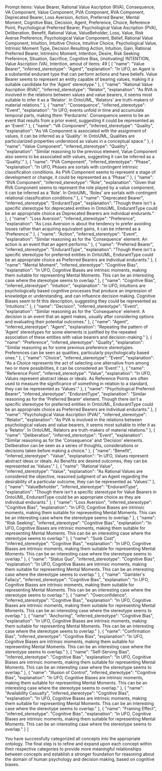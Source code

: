 Prompt items: 
Value Bearer, Rational Value Ascription (RVA), Consequence, VA Component, Value Component, PVA Component, RVA Component, Deprecated Bearer, Loss Aversion, Action, Preferred Bearer, Mental Moment, Cognitive Bias, Decision, Agent, Preference, Choice, Reference Point, Psychological Preferred Bearer, Psychological Value Ascription (PVA), Deliberation, Benefit, Rational Value, ValueBeholder, Loss, Value, Risk Averse Preference, Psychological Value Component, Belief, Rational Value Component, Intuition, Intuitive Choice, Intuitive Choice, Psychological Value, Intrinsic Moment Type, Decision Resulting Action, Intuition, Gain, Rational Preferred Bearer, Intrinsinc Moment, Intention, Desire, Risk Seeking Preference, Situation, Sacrifice, Cognitive Bias, (motivating) INTENTION, Value Ascription (VA), Intention, 
amout of items: 49
 [
    {
        "name": "Value Bearer",
        "inferred_stereotype": "Agent",
        "explanation": "In UFO, an Agent is a substantial endurant type that can perform actions and have beliefs. Value Bearer seems to represent an entity capable of bearing values, making it a suitable candidate for the 'Agent' stereotype."
    },
    {
        "name": "Rational Value Ascription (RVA)",
        "inferred_stereotype": "Relator",
        "explanation": "As RVA is involved in the relations between values and value bearers, it seems most suitable to infer it as a 'Relator'. In OntoUML, 'Relators' are truth-makers of material relations."
    },
    {
        "name": "Consequence",
        "inferred_stereotype": "Event",
        "explanation": "In UFO, events unfold in time and accumulate temporal parts, making them 'Perdurants'. Consequence seems to be an event that results from a prior event, suggesting it could be represented as an 'Event'."
    },
    {
        "name": "VA Component",
        "inferred_stereotype": "Quality",
        "explanation": "As VA Component is associated with the assignment of values, it can be inferred as a 'Quality'. In OntoUML, Qualities are particularized properties understood as values in a conceptual space."
    },
    {
        "name": "Value Component",
        "inferred_stereotype": "Quality",
        "explanation": "Similar reasoning to the previous element, Value Component also seems to be associated with values, suggesting it can be inferred as a 'Quality'."
    },
    {
        "name": "PVA Component",
        "inferred_stereotype": "Phase",
        "explanation": "In UFO, Phases are sortals with contingent intrinsic classification conditions. As PVA Component seems to represent a stage of development or change, it could be represented as a 'Phase'."
    },
    {
        "name": "RVA Component",
        "inferred_stereotype": "Role",
        "explanation": "Given that RVA Component seems to represent the role played by a value component, it can be inferred as a 'Role'. In OntoUML, 'Roles' are sortals with contingent relational classification conditions."
    },
    {
        "name": "Deprecated Bearer",
        "inferred_stereotype": "EndurantType",
        "explanation": "Though there isn't a specific stereotype for deprecated entities in OntoUML, EndurantType could be an appropriate choice as Deprecated Bearers are individual endurants."
    },
    {
        "name": "Loss Aversion",
        "inferred_stereotype": "Preference",
        "explanation": "As Loss Aversion is about the tendency to prefer avoiding losses rather than acquiring equivalent gains, it can be inferred as a 'Preference'."
    },
    {
        "name": "Action",
        "inferred_stereotype": "Event",
        "explanation": "Similar reasoning as for the 'Consequence' element. An action is an event that an agent performs."
    },
    {
        "name": "Preferred Bearer",
        "inferred_stereotype": "EndurantType",
        "explanation": "Though there isn't a specific stereotype for preferred entities in OntoUML, EndurantType could be an appropriate choice as Preferred Bearers are individual endurants."
    },
    {
        "name": "Mental Moment",
        "inferred_stereotype": "Cognitive Bias",
        "explanation": "In UFO, Cognitive Biases are intrinsic moments, making them suitable for representing Mental Moments. This can be an interesting case where the stereotype seems to overlap."
    },
    {
        "name": "Cognitive Bias",
        "inferred_stereotype": "Intuition",
        "explanation": "In UFO, Intuitions are psychologically based cognitive processes that produce an impression of knowledge or understanding, and can influence decision making. Cognitive Biases seem to fit this description, suggesting they could be represented as 'Intuitions'."
    },
    {
        "name": "Decision",
        "inferred_stereotype": "Event",
        "explanation": "Similar reasoning as for the 'Consequence' element. A decision is an event that an agent makes, usually after considering options and evaluating their potential outcomes."
    },
    {
        "name": "Agent",
        "inferred_stereotype": "Agent",
        "explanation": "Repeating the pattern of 'Agent' stereotypes for some elements is justified by the repeated association of these entities with value bearers and decision-making."
    },
    {
        "name": "Preference",
        "inferred_stereotype": "Quality",
        "explanation": "Similar reasoning as for some previous preference stereotypes. Preferences can be seen as qualities, particularly psychologically based ones."
    },
    {
        "name": "Choice",
        "inferred_stereotype": "Event",
        "explanation": "As a Choice represents the act of selecting one alternative from among two or more possibilities, it can be considered an 'Event'."
    },
    {
        "name": "Reference Point",
        "inferred_stereotype": "Value",
        "explanation": "In UFO, Values represent abstract ideas or ideals. As Reference Points are often used to measure the significance of something in relation to a standard, they can be represented as 'Values'."
    },
    {
        "name": "Psychological Preferred Bearer",
        "inferred_stereotype": "EndurantType",
        "explanation": "Similar reasoning as for the 'Preferred Bearer' element. Though there isn't a specific stereotype for preferred entities in OntoUML, EndurantType could be an appropriate choice as Preferred Bearers are individual endurants."
    },
    {
        "name": "Psychological Value Ascription (PVA)",
        "inferred_stereotype": "Relator",
        "explanation": "As PVA is involved in the relations between psychological values and value bearers, it seems most suitable to infer it as a 'Relator'. In OntoUML, Relators are truth-makers of material relations."
    },
    {
        "name": "Deliberation",
        "inferred_stereotype": "Event",
        "explanation": "Similar reasoning as for the 'Consequence' and 'Decision' elements. Deliberation can be seen as a series of thoughts, considerations or decisions taken before making a choice."
    },
    {
        "name": "Benefit",
        "inferred_stereotype": "Value",
        "explanation": "In UFO, Values represent abstract ideas or ideals. As Benefits are desired outcomes, they can be represented as 'Values'."
    },
    {
        "name": "Rational Value",
        "inferred_stereotype": "Value",
        "explanation": "As Rational Values are considered the objective, reasoned judgment of an Agent regarding the desirability of a particular outcome, they can be represented as 'Values'."
    },
    {
        "name": "ValueBeholder",
        "inferred_stereotype": "EndurantType",
        "explanation": "Though there isn't a specific stereotype for Value Bearers in OntoUML, EndurantType could be an appropriate choice as they are individual endurants."
    },
    {
        "name": "Loss Aversion",
        "inferred_stereotype": "Cognitive Bias",
        "explanation": "In UFO, Cognitive Biases are intrinsic moments, making them suitable for representing Mental Moments. This can be an interesting case where the stereotype seems to overlap."
    },
    {
        "name": "Risk Seeking",
        "inferred_stereotype": "Cognitive Bias",
        "explanation": "In UFO, Cognitive Biases are intrinsic moments, making them suitable for representing Mental Moments. This can be an interesting case where the stereotype seems to overlap."
    },
    {
        "name": "Sunk Cost",
        "inferred_stereotype": "Cognitive Bias",
        "explanation": "In UFO, Cognitive Biases are intrinsic moments, making them suitable for representing Mental Moments. This can be an interesting case where the stereotype seems to overlap."
    },
    {
        "name": "Status Quo",
        "inferred_stereotype": "Cognitive Bias",
        "explanation": "In UFO, Cognitive Biases are intrinsic moments, making them suitable for representing Mental Moments. This can be an interesting case where the stereotype seems to overlap."
    },
    {
        "name": "Gambler's Fallacy",
        "inferred_stereotype": "Cognitive Bias",
        "explanation": "In UFO, Cognitive Biases are intrinsic moments, making them suitable for representing Mental Moments. This can be an interesting case where the stereotype seems to overlap."
    },
    {
        "name": "Overconfidence",
        "inferred_stereotype": "Cognitive Bias",
        "explanation": "In UFO, Cognitive Biases are intrinsic moments, making them suitable for representing Mental Moments. This can be an interesting case where the stereotype seems to overlap."
    },
    {
        "name": "Anchoring",
        "inferred_stereotype": "Cognitive Bias",
        "explanation": "In UFO, Cognitive Biases are intrinsic moments, making them suitable for representing Mental Moments. This can be an interesting case where the stereotype seems to overlap."
    },
    {
        "name": "Confirmation Bias",
        "inferred_stereotype": "Cognitive Bias",
        "explanation": "In UFO, Cognitive Biases are intrinsic moments, making them suitable for representing Mental Moments. This can be an interesting case where the stereotype seems to overlap."
    },
    {
        "name": "Self-Serving Bias",
        "inferred_stereotype": "Cognitive Bias",
        "explanation": "In UFO, Cognitive Biases are intrinsic moments, making them suitable for representing Mental Moments. This can be an interesting case where the stereotype seems to overlap."
    },
    {
        "name": "Illusion of Control",
        "inferred_stereotype": "Cognitive Bias",
        "explanation": "In UFO, Cognitive Biases are intrinsic moments, making them suitable for representing Mental Moments. This can be an interesting case where the stereotype seems to overlap."
    },
    {
        "name": "Availability Casualty",
        "inferred_stereotype": "Cognitive Bias",
        "explanation": "In UFO, Cognitive Biases are intrinsic moments, making them suitable for representing Mental Moments. This can be an interesting case where the stereotype seems to overlap."
    },
    {
        "name": "Framing Effect",
        "inferred_stereotype": "Cognitive Bias",
        "explanation": "In UFO, Cognitive Biases are intrinsic moments, making them suitable for representing Mental Moments. This can be an interesting case where the stereotype seems to overlap."
    }
]

You have successfully categorized all concepts into the appropriate ontology. The final step is to refine and expand upon each concept within their respective categories to provide more meaningful relationships between concepts and establish a stronger foundation for reasoning about the domain of human psychology and decision making, based on cognitive biases.
